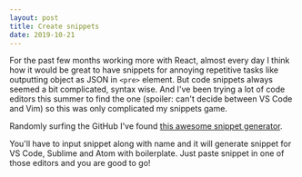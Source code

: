 ```yaml
---
layout: post
title: Create snippets
date: 2019-10-21
---
```


For the past few months working more with React, almost every day I think how it would be great to have snippets for annoying repetitive tasks like outputting object as JSON in `<pre>` element. But code snippets always seemed a bit complicated, syntax wise. And I've been trying a lot of code editors this summer to find the one (spoiler: can't decide between VS Code and Vim) so this was only complicated my snippets game.

Randomly surfing the GitHub I've found [this awesome snippet generator](https://snippet-generator.app/).

You'll have to input snippet along with name and it will generate snippet for VS Code, Sublime and Atom with boilerplate. Just paste snippet in one of those editors and you are good to go!
